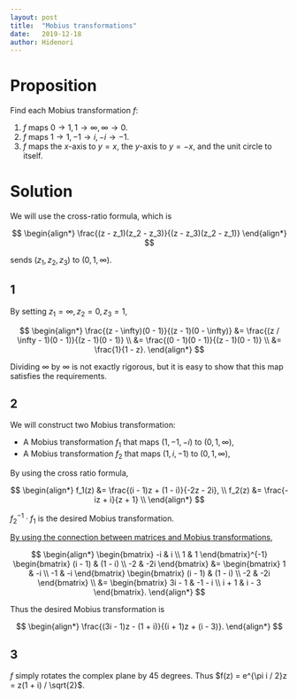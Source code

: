 ```yaml
---
layout: post
title:  "Mobius transformations"
date:   2019-12-18
author: Hidenori
---
```


# Proposition
Find each Mobius transformation $f$:
1. $f$ maps $0 \rightarrow 1, 1 \rightarrow \infty, \infty \rightarrow 0$.
1. $f$ maps $1 \rightarrow 1, -1 \rightarrow i, -i \rightarrow -1$.
1. $f$ maps the $x$-axis to $y = x$, the $y$-axis to $y = -x$, and the unit circle to itself.

# Solution
We will use the cross-ratio formula, which is

$$
\begin{align*}
  \frac{(z - z_1)(z_2 - z_3)}{(z - z_3)(z_2 - z_1)}
\end{align*}
$$

sends $(z_1, z_2, z_3)$ to $(0, 1, \infty)$.

## 1
By setting $z_1 = \infty, z_2 = 0, z_3 = 1$,

$$
\begin{align*}
  \frac{(z - \infty)(0 - 1)}{(z - 1)(0 - \infty)}
    &= \frac{(z / \infty - 1)(0 - 1)}{(z - 1)(0 - 1)} \\
    &= \frac{(0 - 1)(0 - 1)}{(z - 1)(0 - 1)} \\
    &= \frac{1}{1 - z}.
\end{align*}
$$

Dividing $\infty$ by $\infty$ is not exactly rigorous, but it is easy to show that this map satisfies the requirements.

## 2
We will construct two Mobius transformation:

* A Mobius transformation $f_1$ that maps $(1, -1, -i)$ to $(0, 1, \infty)$,
* A Mobius transformation $f_2$ that maps $(1, i, -1)$ to $(0, 1, \infty)$,

By using the cross ratio formula,

$$
\begin{align*}
  f_1(z) &= \frac{(i - 1)z + (1 - i)}{-2z - 2i}, \\
  f_2(z) &= \frac{-iz + i}{z + 1} \\
\end{align*}
$$

$f_2^{-1} \cdot f_1$ is the desired Mobius transformation.

[By using the connection between matrices and Mobius transformations](/2019/12/16/mobius-transformation-matrix-ex-3-10.html),

$$
\begin{align*}
  \begin{bmatrix}
    -i & i \\
    1 & 1
  \end{bmatrix}^{-1}
  \begin{bmatrix}
    (i - 1) & (1 - i) \\
    -2 & -2i
  \end{bmatrix}
  &= \begin{bmatrix}
    1 & -i \\
    -1 & -i
  \end{bmatrix}
  \begin{bmatrix}
    (i - 1) & (1 - i) \\
    -2 & -2i
  \end{bmatrix} \\
  &= \begin{bmatrix}
    3i - 1 & -1 - i \\
    i + 1 & i - 3
  \end{bmatrix}.
\end{align*}
$$

Thus the desired Mobius transformation is

$$
\begin{align*}
  \frac{(3i - 1)z - (1 + i)}{(i + 1)z + (i - 3)}.
\end{align*}
$$

## 3
$f$ simply rotates the complex plane by 45 degrees.
Thus $f(z) = e^{\pi i / 2}z = z(1 + i) / \sqrt{2}$.
